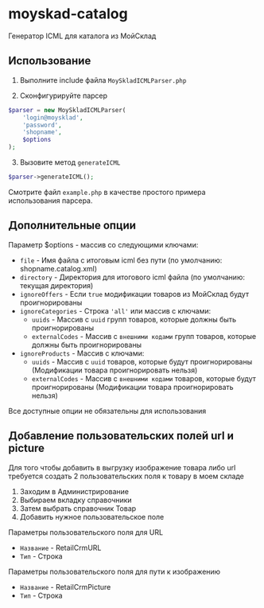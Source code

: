 # moyskad-catalog

Генератор ICML для каталога из МойСклад

## Использование

1) Выполните include файла `MoySkladICMLParser.php`

2) Сконфигурируйте парсер

```php
$parser = new MoySkladICMLParser(
    'login@moysklad',
    'password',
    'shopname',
    $options
);
```

3) Вызовите метод `generateICML`

```php
$parser->generateICML();
```

Смотрите файл `example.php` в качестве простого примера использования парсера.

## Дополнительные опции

Параметр $options - массив со следующими ключами:

* `file` - Имя файла с итоговым icml без пути (по умолчанию: shopname.catalog.xml)
* `directory` - Директория для итогового icml файла (по умолчанию: текущая директория)
* `ignoreOffers` - Если `true` модификации товаров из МойСклад будут проигнорированы
* `ignoreCategories` - Строка `'all'` или массив с ключами:
  * `uuids` - Массив c `uuid` групп товаров, которые должны быть проигнорированы
  * `externalCodes` - Массив c `внешними кодами` групп товаров, которые должны быть проигнорированы
* `ignoreProducts` - Массив с ключами:
  * `uuids` - Массив с `uuid` товаров, которые будут проигнорированы (Модификации товара проигнорировать нельзя)
  * `externalCodes` - Массив с `внешними кодами` товаров, которые будут проигнорированы (Модификации товара проигнорировать нельзя)

Все доступные опции не обязательны для использования

## Добавление пользовательских полей url и picture

Для того чтобы добавить в выгрузку изображение товара либо url требуется создать 2 пользовательских поля к товару в моем складе

1) Заходим в Администрирование
2) Выбираем вкладку справочники
3) Затем выбрать справочник Товар
4) Добавить нужное пользовательское поле

Параметры пользовательского поля для URL
* `Название` - RetailCrmURL
* `Тип` - Строка

Параметры пользовательского поля для пути к изображению
* `Название` - RetailCrmPicture
* `Тип` - Строка

